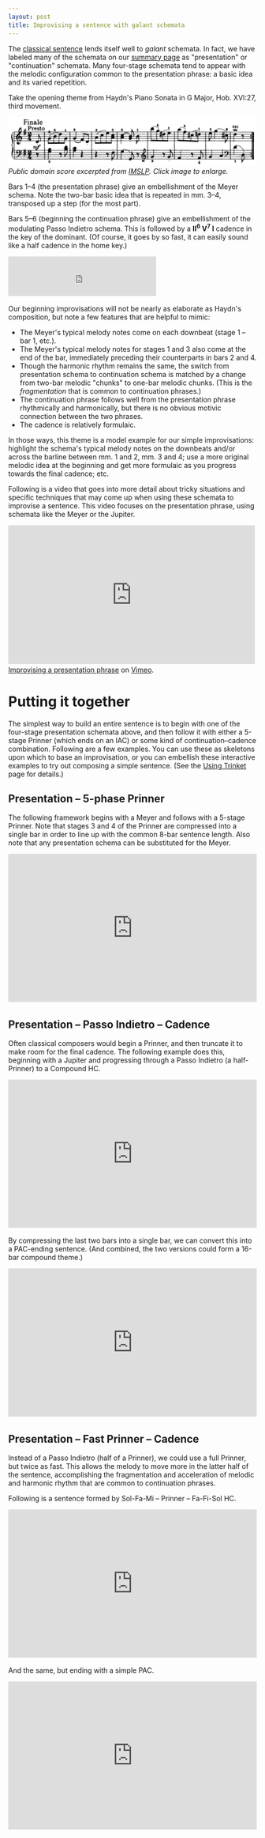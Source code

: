 ```yaml
---
layout: post
title: Improvising a sentence with galant schemata
---
```


The [classical sentence](sentence.html) lends itself well to *galant* schemata. In fact, we have labeled many of the schemata on our [summary page](schemataSummary.html) as "presentation" or "continuation" schemata. Many four-stage schemata tend to appear with the melodic configuration common to the presentation phrase: a basic idea and its varied repetition.

Take the opening theme from Haydn's Piano Sonata in G Major, Hob. XVI:27, third movement.

[![](Graphics/HaydnXVI27.png)](Graphics/HaydnXVI27.png)  
*Public domain score excerpted from [IMSLP](http://www.imslp.org). Click image to enlarge.*

Bars 1–4 (the presentation phrase) give an embellishment of the Meyer schema. Note the two-bar basic idea that is repeated in mm. 3–4, transposed up a step (for the most part).

Bars 5–6 (beginning the continuation phrase) give an embellishment of the modulating Passo Indietro schema. This is followed by a **II<sup>6</sup> V<sup>7</sup> I** cadence in the key of the dominant. (Of course, it goes by so fast, it can easily sound like a half cadence in the home key.)

<iframe src="https://embed.spotify.com/?uri=spotify:track:5kTdWFxPcUOt9Y45UgGotD" width="300" height="80" frameborder="0" allowtransparency="true"></iframe><br/>

Our beginning improvisations will not be nearly as elaborate as Haydn's composition, but note a few features that are helpful to mimic:

- The Meyer's typical melody notes come on each downbeat (stage 1 – bar 1, etc.).  
- The Meyer's typical melody notes for stages 1 and 3 also come at the end of the bar, immediately preceding their counterparts in bars 2 and 4.  
- Though the harmonic rhythm remains the same, the switch from presentation schema to continuation schema is matched by a change from two-bar melodic "chunks" to one-bar melodic chunks. (This is the *fragmentation* that is common to continuation phrases.)  
- The continuation phrase follows well from the presentation phrase rhythmically and harmonically, but there is no obvious motivic connection between the two phrases.  
- The cadence is relatively formulaic.

In those ways, this theme is a model example for our simple improvisations: highlight the schema's typical melody notes on the downbeats and/or across the barline between mm. 1 and 2, mm. 3 and 4; use a more original melodic idea at the beginning and get more formulaic as you progress towards the final cadence; etc.

Following is a video that goes into more detail about tricky situations and specific techniques that may come up when using these schemata to improvise a sentence. This video focuses on the presentation phrase, using schemata like the Meyer or the Jupiter.

<iframe src="http://player.vimeo.com/video/109188050" width="500" height="281" frameborder="0" webkitallowfullscreen mozallowfullscreen allowfullscreen></iframe><br/>
<a href="http://vimeo.com/109188050">Improvising a presentation phrase</a> on <a href="https://vimeo.com">Vimeo</a>.

# Putting it together

The simplest way to build an entire sentence is to begin with one of the four-stage presentation schemata above, and then follow it with either a 5-stage Prinner (which ends on an IAC) or some kind of continuation–cadence combination. Following are a few examples. You can use these as skeletons upon which to base an improvisation, or you can embellish these interactive examples to try out composing a simple sentence. (See the [Using Trinket](trinket.html) page for details.)

## Presentation – 5-phase Prinner

The following framework begins with a Meyer and follows with a 5-stage Prinner. Note that stages 3 and 4 of the Prinner are compressed into a single bar in order to line up with the common 8-bar sentence length. Also note that any presentation schema can be substituted for the Meyer.

<iframe src="https://trinket.io/embed/music/4ea073d8f1" width="100%" height="300" frameborder="0" marginwidth="0" marginheight="0" allowfullscreen></iframe><br/>

## Presentation – Passo Indietro – Cadence

Often classical composers would begin a Prinner, and then truncate it to make room for the final cadence. The following example does this, beginning with a Jupiter and progressing through a Passo Indietro (a half-Prinner) to a Compound HC.

<iframe src="https://trinket.io/embed/music/ee80a49382" width="100%" height="300" frameborder="0" marginwidth="0" marginheight="0" allowfullscreen></iframe><br/>

By compressing the last two bars into a single bar, we can convert this into a PAC-ending sentence. (And combined, the two versions could form a 16-bar compound theme.)

<iframe src="https://trinket.io/embed/music/bcc2fe55de" width="100%" height="300" frameborder="0" marginwidth="0" marginheight="0" allowfullscreen></iframe><br/>

## Presentation – Fast Prinner – Cadence

Instead of a Passo Indietro (half of a Prinner), we could use a full Prinner, but twice as fast. This allows the melody to move more in the latter half of the sentence, accomplishing the fragmentation and acceleration of melodic and harmonic rhythm that are common to continuation phrases.

Following is a sentence formed by Sol-Fa-Mi – Prinner – Fa-Fi-Sol HC.

<iframe src="https://trinket.io/embed/music/dcdfbf0994" width="100%" height="300" frameborder="0" marginwidth="0" marginheight="0" allowfullscreen></iframe><br/>

And the same, but ending with a simple PAC.

<iframe src="https://trinket.io/embed/music/a63f2a06bc" width="100%" height="300" frameborder="0" marginwidth="0" marginheight="0" allowfullscreen></iframe><br/>